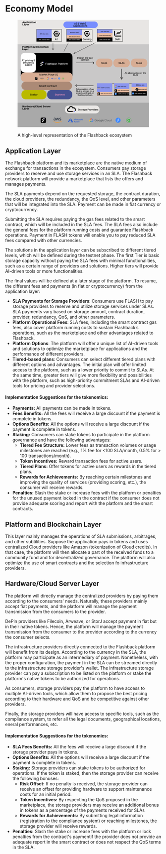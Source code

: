 # Economy Model

<figure><img src="../../.gitbook/assets/Economy_model.png" alt=""><figcaption><p>A high-level representation of the Flashback ecosystem</p></figcaption></figure>

## **Application Layer**

The Flashback platform and its marketplace are the native medium of exchange for transactions in the ecosystem. Consumers pay storage providers to reserve and use storage services in an SLA. The Flashback network platform will provide a marketplace that lists the offers and manages payments.&#x20;

The SLA payments depend on the requested storage, the contract duration, the cloud providers, the redundancy, the QoS level, and other parameters that will be integrated into the SLA. Payment can be made in fiat currency or cryptocurrency.&#x20;

Submitting the SLA requires paying the gas fees related to the smart contract, which will be included in the SLA fees. The SLA fees also include the general fees for the platform running costs and guarantee Flashback operations. Payment in FLASH tokens will enable you to pay reduced SLA fees compared with other currencies.&#x20;

The solutions in the application layer can be subscribed to different tiered levels, which will be defined during the testnet phase. The first Tier is basic storage capacity without paying the SLA fees with minimal functionalities, such as a certain range of providers and solutions. Higher tiers will provide AI-driven tools or more functionalities. &#x20;

The final values will be defined at a later stage of the platform. To resume, the different fees and payments (in fiat or cryptocurrency) from the application layer:

* **SLA Payments for Storage Providers**: Consumers use FLASH to pay storage providers to reserve and utilize storage services under SLAs.  SLA payments vary based on storage amount, contract duration, provider, redundancy, QoS, and other parameters.
* **Platform Operational Fees**: SLA fees, including the smart contract gas fees, also cover platform running costs to sustain Flashback’s operations, such as the marketplace and other advantages related to Flashback.
* **Platform Options**: The platform will offer a unique list of AI-driven tools and solutions to optimize the marketplace for applications and the performance of different providers.
* **Tiered-based plans**: Consumers can select different tiered plans with different options and advantages. The initial plan will offer limited access to the platform, such as a lower priority to commit to SLAs. At the same time, greater tiers will give more flexibility and possibilities with the platform, such as high-priority commitment SLAs and AI-driven tools for pricing and provider selections.&#x20;

#### **Implementation Suggestions for the tokenomics:**

* **Payments:** All payments can be made in tokens.
* **Fees Benefits:** All the fees will receive a large discount if the payment is complete in tokens.
* **Options Benefits:** All the options will receive a large discount if the payment is complete in tokens.
* **Staking:** Consumers can stake tokens to participate in the platform governance and have the following advantages:
  * **Tiered Fee Structure:** Lower fees as transaction volumes or usage milestones are reached (e.g., 1% fee for <100 SLA/month, 0.5% for > 100 transactions/month).
  * **Token Incentives:** Reward transaction fees for active users.
  * **Tiered Plans:** Offer tokens for active users as rewards in the tiered plans.&#x20;
  * **Rewards for Achievements:** By reaching certain milestones and improving the quality of services (providing scoring, etc.), the consumer will receive rewards.
* **Penalties:** Slash the stake or increase fees with the platform or penalties for the unused payment locked in the contract if the consumer does not provide adequate scoring and report with the platform and the smart contracts.

## **Platform and Blockchain Layer**

This layer mainly manages the operations of SLA submissions, arbitrages, and other subtilities. Suppose the application pays in tokens and uses centralized Cloud providers like Amazon (tokenization of Cloud credits). In that case, the platform will then allocate a part of the received funds to a community fund and for decentralized governance. The platform will also optimize the use of smart contracts and the selection fo infrastructure providers.

## **Hardware/Cloud Server Layer**

The platform will directly manage the centralized providers by paying them according to the consumers' needs. Naturally, these providers mainly accept fiat payments, and the platform will manage the payment transmission from the consumers to the provider.

DePin providers like Filecoin, Arweave, or StorJ accept payment in fiat but in their native tokens. Hence, the platform will manage the payment transmission from the consumer to the provider according to the currency the consumer selects.

The infrastructure providers directly connected to the Flashback platform will benefit from its design. According to the currency in the SLA, the platform may participate as an intermediary of payment. Nonetheless, with the proper configuration, the payment in the SLA can be streamed directly to the infrastructure storage provider's wallet. The infrastructure storage provider can pay a subscription to be listed on the platform or stake the platform's native tokens to be authorized for operations.&#x20;

As consumers, storage providers pay the platform to have access to multiple AI-driven tools, which allow them to propose the best pricing according to their hardware and QoS and be competitive against other providers.

Finally, the storage providers will have access to specific tools, such as the compliance system, to refer all the legal documents, geographical locations, eneral performances, etc.

#### **Implementation Suggestions for the tokenomics:**

* **SLA Fees Benefits:** All the fees will receive a large discount if the storage provider pays in tokens.
* **Options Benefits:** All the options will receive a large discount if the payment is complete in tokens.
* **Staking:** Storage providers can stake tokens to be authorized for operations. If the token is staked, then the storage provider can receive the following bonuses:
  * **Risk Offset:** If no penalty is received, the storage provider can receive an offset for providing hardware to support maintenance costs for an initial period.
  * **Token Incentives:** By respecting the QoS proposed in the marketplace, the storage providers may receive an additional bonus in tokens as a percentage of the payments received for SLAs
  * **Rewards for Achievements:** By submitting legal information (registration to the compliance system) or reaching milestones, the storage provider will receive rewards.
* **Penalties:** Slash the stake or increase fees with the platform or lock penalties from the contract's paymentif the provider does not provide an adequate report in the smart contract or does not respect the QoS terms in the SLA.&#x20;



